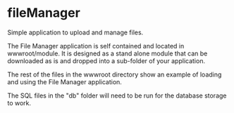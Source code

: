 # fileManager
Simple application to upload and manage files.

The File Manager application is self contained and located in wwwroot/module.  It is designed as a stand alone module that can be downloaded as is and dropped into a sub-folder of your application.

The rest of the files in the wwwroot directory show an example of loading and using the File Manager application.

The SQL files in the "db" folder will need to be run for the database storage to work.
